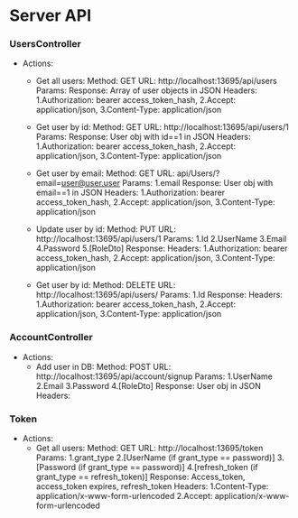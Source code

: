 # Server API #

### UsersController ###
* Actions:
  * Get all users:
  	Method: GET
	URL: http://localhost:13695/api/users
	Params: 
	Response: Array of user objects in JSON
	Headers: 
		1.Authorization: bearer access_token_hash,
		2.Accept: application/json,
		3.Content-Type: application/json
			 
  * Get user by id:
  	Method: GET
	URL: http://localhost:13695/api/users/1
	Params: 
	Response: User obj with id==1 in JSON
	Headers: 
		1.Authorization: bearer access_token_hash,
	    2.Accept: application/json,
		3.Content-Type: application/json
	
  * Get user by email:
  	Method: GET
	URL: api/Users/?email=user@user.user
	Params:
		1.email
	Response: User obj with email==1 in JSON
	Headers: 
		1.Authorization: bearer access_token_hash,
	    2.Accept: application/json,
		3.Content-Type: application/json
			 
  * Update user by id:
  	Method: PUT
	URL: http://localhost:13695/api/users/1
	Params: 
		1.Id
		2.UserName
		3.Email
		4.Password
		5.[RoleDto]
	Response:
	Headers: 
		1.Authorization: bearer access_token_hash,
		2.Accept: application/json,
		3.Content-Type: application/json
	
  * Get user by id:
  	Method: DELETE
	URL: http://localhost:13695/api/users/
	Params: 
		1.Id
	Response:
	Headers: 
		1.Authorization: bearer access_token_hash,
	    2.Accept: application/json,
		3.Content-Type: application/json
	
	
### AccountController ###
* Actions:
  * Add user in DB:
  	Method: POST
	URL: http://localhost:13695/api/account/signup
	Params: 
		1.UserName
		2.Email
		3.Password
		4.[RoleDto]
	Response: User obj in JSON
	Headers:
	
### Token ###
* Actions:
  * Get all users:
  	Method: GET
	URL: http://localhost:13695/token
	Params: 
		1.grant_type
		2.[UserName (if grant_type == password)]
		3.[Password (if grant_type == password)]
		4.[refresh_token (if grant_type == refresh_token)]
	Response: Access_token, access_token expires, refresh_token
	Headers: 
		1.Content-Type: application/x-www-form-urlencoded
		2.Accept: application/x-www-form-urlencoded


